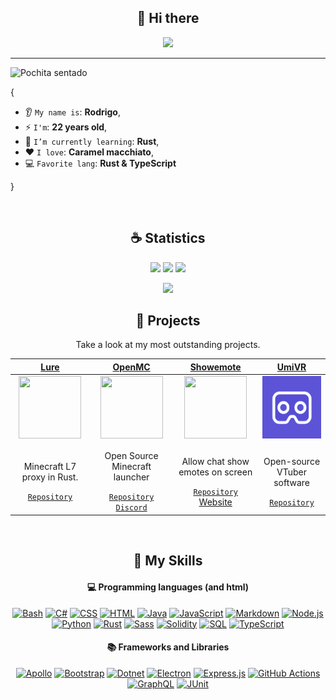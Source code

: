<h2 align="center">👋 Hi there</h2>

<p align="center">
    <img src="https://komarev.com/ghpvc/?username=Drakondn3&color=blue"/>
</p>

<hr/>
<img src="https://github.com/user-attachments/assets/3c5adaf8-7f93-4ca8-be7a-be0ea2d26250" alt="Pochita sentado" width="200">


{  

* 👂 `My name is`: **Rodrigo**,
* ⚡ `I'm`: **22 years old**,
* 🌱 `I’m currently learning`: **Rust**,
* ❤️ `I love`: **Caramel macchiato**,
* 💻 `Favorite lang`: **Rust & TypeScript**  

}

<br/>

<h2 align="center">☕ Statistics</h2>

<p align="center">
  <img height="50%" width="auto" src ="https://github-readme-stats.vercel.app/api?username=Drakondn3&show_icons=true&count_private=true&theme=material-palenight&hide_border=true&hide=issues,contribs&bg_color=00000000">
  <img height="50%" width="auto" src ="https://github-readme-stats.vercel.app/api/top-langs/?username=Drakondn3&layout=compact&hide_border=true&theme=material-palenight&bg_color=00000000&langs_count=6&hide=jupyter%20notebook,tex,css,php&exclude_repo=Pacman-AI">
  <img src ="https://github-readme-streak-stats.herokuapp.com?user=Drakondn3&theme=material-palenight&hide_border=true&background=FFFFFF00">
</p>

<p align="center">
    <img src="https://github-profile-trophy.vercel.app/?username=Drakondn3&theme=tokyonight"/>
</p>

<h2 align="center">🚀 Projects</h2>
<p align="center">Take a look at my most outstanding projects.</p>
  
| <a href="https://github.com/sammwyy/Lure" target="_blank">**Lure**</a> | <a href="https://github.com/sammwyy/OpenMC" target="_blank">**OpenMC**</a> | <a href="https://github.com/sammwyy/show-emote" target="_blank">**Showemote**</a> | <a href="https://github.com/sammwyy/umivr" target="_blank">**UmiVR**</a> |
| :---: | :---: | :---: | :---: |
<img align='center' src='https://github.com/sammwyy/Lure/blob/main/assets/icon@128.png?raw=true' width="100px"  height='100px'> | <img align='center' width="100px" src='https://github.com/sammwyy/OpenMC/blob/main/assets/icon.png?raw=true' height='100px'>  | <img align='center' src='https://cdn3.emoji.gg/emojis/9452_lul.png' width="100px" height='100px'> | <img align='center' src='https://github.com/sammwyy/UmiVR/blob/main/Assets/icon.png?raw=true' width="100px" height='100px'> |
| <p>Minecraft L7 proxy in Rust.</p> <a href="https://github.com/sammwyy/lure" target="_blank">`Repository`</a> | <p>Open Source Minecraft launcher</p> <a href="https://github.com/sammwyy/OpenMC" target="_blank">`Repository`</a> <a href="https://discord.gg/bm9Dk8k6CC" target="_blank">`Discord`</a> | <p>Allow chat show emotes on screen</p> <a href="https://github.com/sammwyy/show-emote" target="_blank">`Repository`</a> <a href="https://show-emote.sammwy.com/" target="_blank">Website</a> | <p>Open-source VTuber software</p> <a href="https://github.com/sammwyy/umivr" target="_blank">`Repository`</a> |
<br/>

<h2 align="center">🌱 My Skills</h2>

<h4 align="center">💻 Programming languages (and html)</h4>

<p align="center">
<a href="https://github.com/search?q=user%3ASammwyy1+language%3Abash"><img alt="Bash" src="https://img.shields.io/badge/Bash-121011.svg?logo=gnu-bash&logoColor=white"></a>
<a href="https://github.com/search?q=user%3ASammwyy1+language%3Acsharp"><img alt="C#" src="https://custom-icon-badges.demolab.com/badge/C%23-68217A.svg?logo=cs2&logoColor=white"></a>
<a href="https://github.com/search?q=user%3ASammwyy1+language%3Acss"><img alt="CSS" src="https://img.shields.io/badge/CSS-1572B6.svg?logo=css3&logoColor=white"></a>
<a href="https://github.com/search?q=user%3ASammwyy1+language%3Ahtml"><img alt="HTML" src="https://img.shields.io/badge/HTML-E34F26.svg?logo=html5&logoColor=white"></a>
<a href="https://github.com/search?q=user%3ASammwyy1+language%3Ajava"><img alt="Java" src="https://img.shields.io/badge/Java-007396.svg?logo=openjdk&logoColor=white"></a>
<a href="https://github.com/search?q=user%3ASammwyy1+language%3Ajavascript"><img alt="JavaScript" src="https://img.shields.io/badge/JavaScript-F7DF1E.svg?logo=javascript&logoColor=black"></a>
<a href="https://github.com/search?q=user%3ASammwyy1+language%3Amarkdown"><img alt="Markdown" src="https://img.shields.io/badge/Markdown-000000.svg?logo=markdown&logoColor=white"></a>
<a href="https://github.com/search?q=user%3ASammwyy1+language%3Ajavascript"><img alt="Node.js" src="https://img.shields.io/badge/Node.js-43853D.svg?logo=node.js&logoColor=white"></a>
<a href="https://github.com/search?q=user%3ASammwyy1+language%3Apython"><img alt="Python" src="https://img.shields.io/badge/Python-14354C.svg?logo=python&logoColor=white"></a>
<a href="https://github.com/search?q=user%3ASammwyy1+language%3Arust"><img alt="Rust" src="https://img.shields.io/badge/Rust-000000.svg?logo=rust&logoColor=white"></a>
<a href="https://github.com/search?q=user%3ASammwyy1+language%3Asass"><img alt="Sass" src="https://img.shields.io/badge/Sass-CC6699.svg?logo=sass&logoColor=white"></a>
<a href="https://github.com/search?q=user%3ASammwyy1+language%3Asolidity"><img alt="Solidity" src="https://img.shields.io/badge/Solidity-363636.svg?logo=solidity&logoColor=white"></a>
<a href="https://github.com/search?q=user%3ASammwyy1+language%3Asql"><img alt="SQL" src="https://custom-icon-badges.demolab.com/badge/SQL-025E8C.svg?logo=database&logoColor=white"></a>
<a href="https://github.com/search?q=user%3ASammwyy1+language%3AtypeScript"><img alt="TypeScript" src="https://img.shields.io/badge/TypeScript-007ACC.svg?logo=typescript&logoColor=white"></a>
</p>

<h4 align="center">📚 Frameworks and Libraries</h4>

<p align="center">
<a href="#"><img alt="Apollo" src="https://img.shields.io/badge/Apollo-311C87.svg?logo=apollo-graphql&logoColor=white"></a>
<a href="#"><img alt="Bootstrap" src="https://img.shields.io/badge/Bootstrap-7952B3.svg?logo=bootstrap&logoColor=white"></a>
<a href="#"><img alt="Dotnet" src="https://img.shields.io/badge/Dotnet-512BD4.svg?logo=dotnet&logoColor=white"></a>
<a href="#"><img alt="Electron" src="https://img.shields.io/badge/Electron-20232e.svg?logo=electron&logoColor=white"></a>
<a href="#"><img alt="Express.js" src="https://img.shields.io/badge/Express-404d59.svg?logo=express&logoColor=white"></a>
<a href="#"><img alt="GitHub Actions" src="https://img.shields.io/badge/GitHub%20Actions-2671E5.svg?logo=github%20actions&logoColor=white"></a>
<a href="#"><img alt="GraphQL" src="https://img.shields.io/badge/graphql-E10098.svg?logo=graphql&logoColor=white"></a>
<a href="#"><img alt="JUnit" src="https://custom-icon-badges.demolab.com/badge/JUnit-25A162.svg?logo=check-circle&logoColor=white"></a>
<a href="#"><img alt="NestJS" src="https://img.shields.io/badge/N

